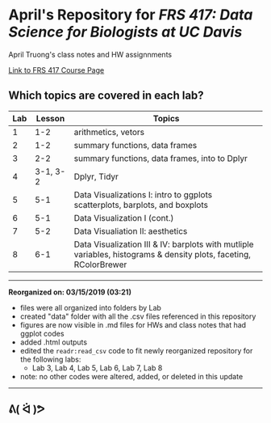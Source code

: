 # April's Repository for *FRS 417: Data Science for Biologists at UC Davis*

April Truong's class notes and HW assignnments

[Link to FRS 417 Course Page](https://jmledford3115.github.io/datascibiol/)

## Which topics are covered in each lab?

|Lab  | Lesson    | Topics                                                                                                            |   
|-----|-----------|-------------------------------------------------------------------------------------------------------------------|
|1    | 1-2       | arithmetics, vetors                                                                                               |
|2    | 1-2       | summary functions, data frames                                                                                    |
|3    | 2-2       | summary functions, data frames, into to Dplyr                                                                     |
|4    | 3-1, 3-2  | Dplyr, Tidyr                                                                                                      |
|5    | 5-1       | Data Visualizations I: intro to ggplots scatterplots, barplots, and boxplots                                      |
|6    | 5-1       | Data Visualization I (cont.)                                                                                      |
|7    | 5-2       | Data Visualiation II: aesthetics                                                                                  |
|8    | 6-1       | Data Visualization III & IV: barplots with mutliple variables, histograms & density plots, faceting, RColorBrewer |

------------------------------------------------------------------------------------------------------------------------------------------
**Reorganized on: 03/15/2019 (03:21)**
  * files were all organized into folders by Lab
  * created "data" folder with all the .csv files referenced in this repository
  * figures are now visible in .md files for HWs and class notes that had ggplot codes
  * added .html outputs
  * edited the `readr:read_csv` code to fit newly reorganized repository for the following labs: 
    + Lab 3, Lab 4, Lab 5, Lab 6, Lab 7, Lab 8
  * note: no other codes were altered, added, or deleted in this update
------------------------------------------------------------------------------------------------------------------------------------------

## ᕕ( ᐛ )ᕗ

